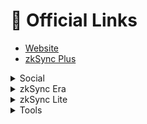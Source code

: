 # 🔗 Official Links

- [Website](https://zksync.io/)
- [zkSync Plus](https://zkplus.io/)

<details>

<summary>Social</summary>

1. [zkSync Twitter](https://twitter.com/zksync)
1. [zkSync Developers Twitter](https://twitter.com/zkSyncDevs)
1. [Matter Labs Twitter](https://twitter.com/the_matter_labs)
1. [zkSync Announcements Telegram](https://t.me/zksync)
1. [Matter Labs' Blog](https://blog.matter-labs.io/)
1. [YouTube](https://youtube.com/@zkSync-era)
1. [Discord](https://join.zksync.dev/)
1. [Guild](https://guild.xyz/zksync-era)
1. [Discord Ban Appeal form](https://appeal.zksync.dev/)
1. [Reddit](https://www.reddit.com/r/zkSync/)

</details>

<details>

<summary>zkSync Era</summary>

1. [Documentation](https://era.zksync.io/docs/)
1. [Mainnet Portal](https://portal.zksync.io/)   
1. [Testnet Portal](https://goerli.portal.zksync.io/)
1. [Mainnet Bridge](https://bridge.zksync.io/)
1. [Mainnet Block Explorer](https://explorer.zksync.io/)
1. [Testnet Block Explorer](https://goerli.explorer.zksync.io/)
1. [Testnet dApps](https://matterlabs.notion.site/zkSync-Era-Testnet-Applications-e38328bccda7472793024a25e26a1cac)
1. [Testnet Status](https://uptime.com/s/zkSync-testnet)
1. [Ecosystem](https://ecosystem.zksync.io/)

</details>

<details>

<summary>zkSync Lite</summary>

1. [Documentation](https://docs.zksync.io/userdocs/)
1. [zkSync Lite Wallet](https://lite.zksync.io/)
1. [Block Explorer](https://zkscan.io/) 
1. [Alternative Withdrawal Tool](https://withdraw.zksync.io/)
1. [Payment Link Creator](https://checkout.zksync.io/link/)
1. [Network Status](https://uptime.com/s/zkSync) 
1. [Ecosystem](https://ecosystem.zksync.io/)

</details>

<details>

<summary>Tools</summary>

1. [Github](https://github.com/matter-labs)
1. [zkExport](https://zkexport.netlify.app/)
1. [zkDAO](https://zkdao.io/)

</details>
